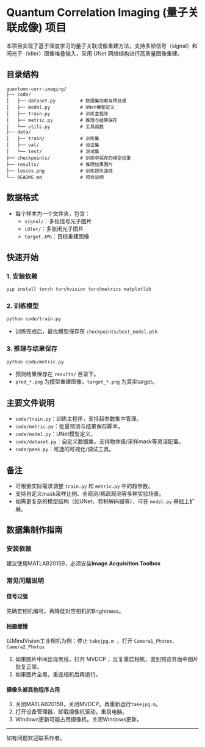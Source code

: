 # Quantum Correlation Imaging (量子关联成像) 项目

本项目实现了基于深度学习的量子关联成像重建方法，支持多帧信号（signal）和闲光子（idler）图像堆叠输入，采用 UNet 网络结构进行高质量图像重建。

## 目录结构

```
quantumn-corr-imaging/
├── code/
│   ├── dataset.py         # 数据集加载与预处理
│   ├── model.py           # UNet模型定义
│   ├── train.py           # 训练主程序
│   ├── metric.py          # 推理与结果保存
│   └── utils.py           # 工具函数
├── data/
│   ├── train/             # 训练集
│   ├── val/               # 验证集
│   └── test/              # 测试集
├── checkpoints/           # 训练中保存的模型权重
├── results/               # 推理结果图片
├── losses.png             # 训练损失曲线
└── README.md              # 项目说明
```

## 数据格式
- 每个样本为一个文件夹，包含：
  - `signal/`：多张信号光子图片
  - `idler/`：多张闲光子图片
  - `target.JPG`：目标重建图像

## 快速开始

### 1. 安装依赖
```bash
pip install torch torchvision torchmetrics matplotlib
```

### 2. 训练模型
```bash
python code/train.py
```
- 训练完成后，最优模型保存在 `checkpoints/best_model.pth`

### 3. 推理与结果保存
```bash
python code/metric.py
```
- 预测结果保存在 `results/` 目录下。
- `pred_*.png` 为模型重建图像，`target_*.png` 为真实target。

## 主要文件说明
- `code/train.py`：训练主程序，支持超参数集中管理。
- `code/metric.py`：批量预测与结果保存脚本。
- `code/model.py`：UNet模型定义。
- `code/dataset.py`：自定义数据集，支持物体级/采样mask等灵活配置。
- `code/peek.py`：可选的可视化/调试工具。

## 备注
- 可根据实际需求调整 `train.py` 和 `metric.py` 中的超参数。
- 支持自定义mask采样比例、全观测/稀疏观测等多种实验场景。
- 如需更复杂的模型结构（如UNet、卷积解码器等），可在 `model.py` 基础上扩展。
## 数据集制作指南

### 安装依赖

建议使用MATLAB2015B，必须安装**Image Acquisition Toolbox**

### 常见问题说明

#### 信号过强
先确定相机编号，再降低对应相机的Brightness。
#### 拍摄缓慢
以MindVision工业相机为例：停止 `takejpg.m `，打开  `Camera1_Photos、Camera2_Photos`
1. 如果图片中间出现黑线，打开 MVDCP ，反复重启相机，直到预览界面中图片恢复正常。
2. 如果图片全黑，重连相机后再运行。
#### 摄像头被其他程序占用
1. 关闭MATLAB2015B，关闭MVDCP。再重新运行`takejpg.m`。
2. 打开设备管理器，卸载摄像机驱动，重启电脑。
3. Windows更新可能占用摄像机。关闭Windows更新。

---
如有问题欢迎联系作者。
